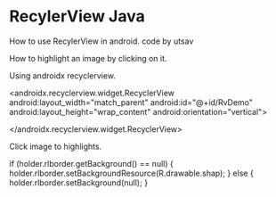 # RecylerView Java
How to use RecylerView in android.
code by utsav

How to highlight an image by clicking on it.

Using androidx recyclerview.

<androidx.recyclerview.widget.RecyclerView
        android:layout_width="match_parent"
        android:id="@+id/RvDemo"
        android:layout_height="wrap_content"
        android:orientation="vertical">
        
 </androidx.recyclerview.widget.RecyclerView>

Click image to highlights.

  if (holder.rlborder.getBackground() == null) {
                holder.rlborder.setBackgroundResource(R.drawable.shap);
            } else {
                holder.rlborder.setBackground(null);
            }

 
 
